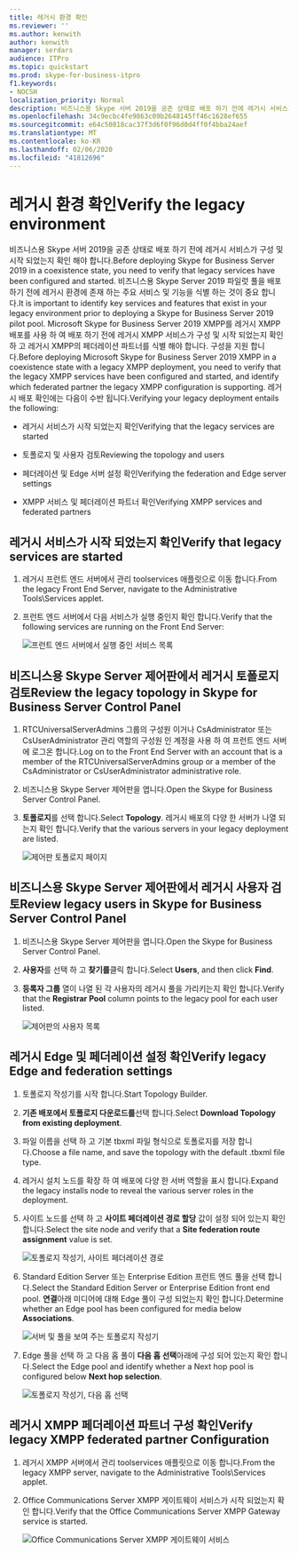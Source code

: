 ```yaml
---
title: 레거시 환경 확인
ms.reviewer: ''
ms.author: kenwith
author: kenwith
manager: serdars
audience: ITPro
ms.topic: quickstart
ms.prod: skype-for-business-itpro
f1.keywords:
- NOCSH
localization_priority: Normal
description: 비즈니스용 Skype 서버 2019을 공존 상태로 배포 하기 전에 레거시 서비스가 구성 및 시작 되었는지 확인 해야 합니다. 비즈니스용 Skype Server 2019 파일럿 풀을 배포 하기 전에 레거시 환경에 존재 하는 주요 서비스 및 기능을 확인 하는 것이 중요 합니다. Microsoft Skype for Business Server 2019 XMPP를 레거시 XMPP 배포를 사용 하 여 배포 하기 전에 레거시 XMPP 서비스를 구성 및 시작 했는지 확인 하 고 레거시 XMPP 구성이 있는 페더레이션 파트너를 확인 해야 합니다. 동시.
ms.openlocfilehash: 34c9ecbc4fe9863c09b2648145ff46c1628ef655
ms.sourcegitcommit: e64c50818cac37f3d6f0f96d0d4ff0f4bba24aef
ms.translationtype: MT
ms.contentlocale: ko-KR
ms.lasthandoff: 02/06/2020
ms.locfileid: "41812696"
---
```

# <a name="verify-the-legacy-environment"></a><span data-ttu-id="365a8-105">레거시 환경 확인</span><span class="sxs-lookup"><span data-stu-id="365a8-105">Verify the legacy environment</span></span>

<span data-ttu-id="365a8-106">비즈니스용 Skype 서버 2019을 공존 상태로 배포 하기 전에 레거시 서비스가 구성 및 시작 되었는지 확인 해야 합니다.</span><span class="sxs-lookup"><span data-stu-id="365a8-106">Before deploying Skype for Business Server 2019 in a coexistence state, you need to verify that legacy services have been configured and started.</span></span> <span data-ttu-id="365a8-107">비즈니스용 Skype Server 2019 파일럿 풀을 배포 하기 전에 레거시 환경에 존재 하는 주요 서비스 및 기능을 식별 하는 것이 중요 합니다.</span><span class="sxs-lookup"><span data-stu-id="365a8-107">It is important to identify key services and features that exist in your legacy environment prior to deploying a Skype for Business Server 2019 pilot pool.</span></span> <span data-ttu-id="365a8-108">Microsoft Skype for Business Server 2019 XMPP를 레거시 XMPP 배포를 사용 하 여 배포 하기 전에 레거시 XMPP 서비스가 구성 및 시작 되었는지 확인 하 고 레거시 XMPP의 페더레이션 파트너를 식별 해야 합니다. 구성을 지원 합니다.</span><span class="sxs-lookup"><span data-stu-id="365a8-108">Before deploying Microsoft Skype for Business Server 2019 XMPP in a coexistence state with a legacy XMPP deployment, you need to verify that the legacy XMPP services have been configured and started, and identify which federated partner the legacy XMPP configuration is supporting.</span></span> <span data-ttu-id="365a8-109">레거시 배포 확인에는 다음이 수반 됩니다.</span><span class="sxs-lookup"><span data-stu-id="365a8-109">Verifying your legacy deployment entails the following:</span></span>
  
- <span data-ttu-id="365a8-110">레거시 서비스가 시작 되었는지 확인</span><span class="sxs-lookup"><span data-stu-id="365a8-110">Verifying that the legacy services are started</span></span>
    
- <span data-ttu-id="365a8-111">토폴로지 및 사용자 검토</span><span class="sxs-lookup"><span data-stu-id="365a8-111">Reviewing the topology and users</span></span>
    
- <span data-ttu-id="365a8-112">페더레이션 및 Edge 서버 설정 확인</span><span class="sxs-lookup"><span data-stu-id="365a8-112">Verifying the federation and Edge server settings</span></span>
    
- <span data-ttu-id="365a8-113">XMPP 서비스 및 페더레이션 파트너 확인</span><span class="sxs-lookup"><span data-stu-id="365a8-113">Verifying XMPP services and federated partners</span></span>
    
## <a name="verify-that-legacy-services-are-started"></a><span data-ttu-id="365a8-114">레거시 서비스가 시작 되었는지 확인</span><span class="sxs-lookup"><span data-stu-id="365a8-114">Verify that legacy services are started</span></span>

1. <span data-ttu-id="365a8-115">레거시 프런트 엔드 서버에서 관리 toolservices 애플릿으로 이동 합니다.</span><span class="sxs-lookup"><span data-stu-id="365a8-115">From the legacy Front End Server, navigate to the Administrative Tools\Services applet.</span></span>
    
2. <span data-ttu-id="365a8-116">프런트 엔드 서버에서 다음 서비스가 실행 중인지 확인 합니다.</span><span class="sxs-lookup"><span data-stu-id="365a8-116">Verify that the following services are running on the Front End Server:</span></span>
    
     ![프런트 엔드 서버에서 실행 중인 서비스 목록](../media/migration_lyncserver_config_w14_services.jpg)
  
## <a name="review-the-legacy-topology-in-skype-for-business-server-control-panel"></a><span data-ttu-id="365a8-118">비즈니스용 Skype Server 제어판에서 레거시 토폴로지 검토</span><span class="sxs-lookup"><span data-stu-id="365a8-118">Review the legacy topology in Skype for Business Server Control Panel</span></span>

1. <span data-ttu-id="365a8-119">RTCUniversalServerAdmins 그룹의 구성원 이거나 CsAdministrator 또는 CsUserAdministrator 관리 역할의 구성원 인 계정을 사용 하 여 프런트 엔드 서버에 로그온 합니다.</span><span class="sxs-lookup"><span data-stu-id="365a8-119">Log on to the Front End Server with an account that is a member of the RTCUniversalServerAdmins group or a member of the CsAdministrator or CsUserAdministrator administrative role.</span></span>
    
2. <span data-ttu-id="365a8-120">비즈니스용 Skype Server 제어판을 엽니다.</span><span class="sxs-lookup"><span data-stu-id="365a8-120">Open the Skype for Business Server Control Panel.</span></span>
    
3. <span data-ttu-id="365a8-121">**토폴로지**를 선택 합니다.</span><span class="sxs-lookup"><span data-stu-id="365a8-121">Select **Topology**.</span></span> <span data-ttu-id="365a8-122">레거시 배포의 다양 한 서버가 나열 되는지 확인 합니다.</span><span class="sxs-lookup"><span data-stu-id="365a8-122">Verify that the various servers in your legacy deployment are listed.</span></span>
    
     ![제어판 토폴로지 페이지](../media/migration_lyncserver_2010_topology.JPG)
  
## <a name="review-legacy-users-in-skype-for-business-server-control-panel"></a><span data-ttu-id="365a8-124">비즈니스용 Skype Server 제어판에서 레거시 사용자 검토</span><span class="sxs-lookup"><span data-stu-id="365a8-124">Review legacy users in Skype for Business Server Control Panel</span></span>

1. <span data-ttu-id="365a8-125">비즈니스용 Skype Server 제어판을 엽니다.</span><span class="sxs-lookup"><span data-stu-id="365a8-125">Open the Skype for Business Server Control Panel.</span></span>
    
2. <span data-ttu-id="365a8-126">**사용자**를 선택 하 고 **찾기를**클릭 합니다.</span><span class="sxs-lookup"><span data-stu-id="365a8-126">Select **Users**, and then click **Find**.</span></span>
    
3. <span data-ttu-id="365a8-127">**등록자 그룹** 열이 나열 된 각 사용자의 레거시 풀을 가리키는지 확인 합니다.</span><span class="sxs-lookup"><span data-stu-id="365a8-127">Verify that the **Registrar Pool** column points to the legacy pool for each user listed.</span></span> 
    
     ![제어판의 사용자 목록](../media/migration_lyncserver_2010_allusers.JPG)
  
## <a name="verify-legacy-edge-and-federation-settings"></a><span data-ttu-id="365a8-129">레거시 Edge 및 페더레이션 설정 확인</span><span class="sxs-lookup"><span data-stu-id="365a8-129">Verify legacy Edge and federation settings</span></span>

1. <span data-ttu-id="365a8-130">토폴로지 작성기를 시작 합니다.</span><span class="sxs-lookup"><span data-stu-id="365a8-130">Start Topology Builder.</span></span>
    
2. <span data-ttu-id="365a8-131">**기존 배포에서 토폴로지 다운로드를**선택 합니다.</span><span class="sxs-lookup"><span data-stu-id="365a8-131">Select **Download Topology from existing deployment**.</span></span>
    
3. <span data-ttu-id="365a8-132">파일 이름을 선택 하 고 기본 tbxml 파일 형식으로 토폴로지를 저장 합니다.</span><span class="sxs-lookup"><span data-stu-id="365a8-132">Choose a file name, and save the topology with the default .tbxml file type.</span></span>
    
4. <span data-ttu-id="365a8-133">레거시 설치 노드를 확장 하 여 배포에 다양 한 서버 역할을 표시 합니다.</span><span class="sxs-lookup"><span data-stu-id="365a8-133">Expand the legacy installs node to reveal the various server roles in the deployment.</span></span>
    
5. <span data-ttu-id="365a8-134">사이트 노드를 선택 하 고 **사이트 페더레이션 경로 할당** 값이 설정 되어 있는지 확인 합니다.</span><span class="sxs-lookup"><span data-stu-id="365a8-134">Select the site node and verify that a **Site federation route assignment** value is set.</span></span> 
    
     ![토폴로지 작성기, 사이트 페더레이션 경로](../media/migration_lyncserver_w14_federation.jpg)
  
6. <span data-ttu-id="365a8-136">Standard Edition Server 또는 Enterprise Edition 프런트 엔드 풀을 선택 합니다.</span><span class="sxs-lookup"><span data-stu-id="365a8-136">Select the Standard Edition Server or Enterprise Edition front end pool.</span></span> <span data-ttu-id="365a8-137">**연결**아래 미디어에 대해 Edge 풀이 구성 되었는지 확인 합니다.</span><span class="sxs-lookup"><span data-stu-id="365a8-137">Determine whether an Edge pool has been configured for media below **Associations**.</span></span> 
    
     ![서버 및 풀을 보여 주는 토폴로지 작성기](../media/migration_lyncserver_w14_edgepool_media.jpg)
  
7. <span data-ttu-id="365a8-139">Edge 풀을 선택 하 고 다음 홉 풀이 **다음 홉 선택**아래에 구성 되어 있는지 확인 합니다.</span><span class="sxs-lookup"><span data-stu-id="365a8-139">Select the Edge pool and identify whether a Next hop pool is configured below **Next hop selection**.</span></span>
    
     ![토폴로지 작성기, 다음 홉 선택](../media/migration_lyncserver_w14_nexthop.jpg)
  
## <a name="verify-legacy-xmpp-federated-partner-configuration"></a><span data-ttu-id="365a8-141">레거시 XMPP 페더레이션 파트너 구성 확인</span><span class="sxs-lookup"><span data-stu-id="365a8-141">Verify legacy XMPP federated partner Configuration</span></span>

1. <span data-ttu-id="365a8-142">레거시 XMPP 서버에서 관리 toolservices 애플릿으로 이동 합니다.</span><span class="sxs-lookup"><span data-stu-id="365a8-142">From the legacy XMPP server, navigate to the Administrative Tools\Services applet.</span></span>
    
2. <span data-ttu-id="365a8-143">Office Communications Server XMPP 게이트웨이 서비스가 시작 되었는지 확인 합니다.</span><span class="sxs-lookup"><span data-stu-id="365a8-143">Verify that the Office Communications Server XMPP Gateway service is started.</span></span> 
    
     ![Office Communications Server XMPP 게이트웨이 서비스](../media/migration_lyncserver_15_xmpp_legacyservicesstarted.JPG)
  

